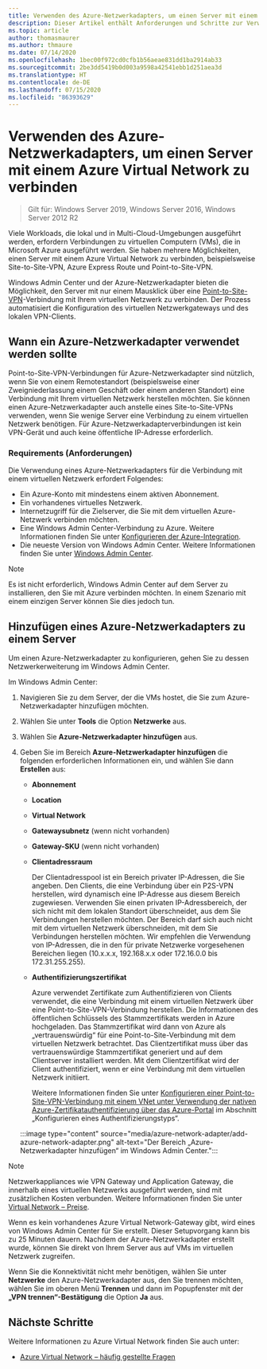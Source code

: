 ```yaml
---
title: Verwenden des Azure-Netzwerkadapters, um einen Server mit einem Azure Virtual Network zu verbinden
description: Dieser Artikel enthält Anforderungen und Schritte zur Verwendung des Azure-Netzwerkadapters, um einen Server mit einem Azure Virtual Network zu verbinden.
ms.topic: article
author: thomasmaurer
ms.author: thmaure
ms.date: 07/14/2020
ms.openlocfilehash: 1bec00f972cd0cfb1b56aeae831dd1ba2914ab33
ms.sourcegitcommit: 2be3dd5419b0d003a9598a42541ebb1d251aea3d
ms.translationtype: HT
ms.contentlocale: de-DE
ms.lasthandoff: 07/15/2020
ms.locfileid: "86393629"
---
```

# <a name="use-azure-network-adapter-to-connect-a-server-to-an-azure-virtual-network"></a>Verwenden des Azure-Netzwerkadapters, um einen Server mit einem Azure Virtual Network zu verbinden

>Gilt für: Windows Server 2019, Windows Server 2016, Windows Server 2012 R2

Viele Workloads, die lokal und in Multi-Cloud-Umgebungen ausgeführt werden, erfordern Verbindungen zu virtuellen Computern (VMs), die in Microsoft Azure ausgeführt werden. Sie haben mehrere Möglichkeiten, einen Server mit einem Azure Virtual Network zu verbinden, beispielsweise Site-to-Site-VPN, Azure Express Route und Point-to-Site-VPN.

Windows Admin Center und der Azure-Netzwerkadapter bieten die Möglichkeit, den Server mit nur einem Mausklick über eine [Point-to-Site-VPN](https://docs.microsoft.com/azure/vpn-gateway/vpn-gateway-howto-point-to-site-resource-manager-portal)-Verbindung mit Ihrem virtuellen Netzwerk zu verbinden. Der Prozess automatisiert die Konfiguration des virtuellen Netzwerkgateways und des lokalen VPN-Clients.

## <a name="when-to-use-azure-network-adapter"></a>Wann ein Azure-Netzwerkadapter verwendet werden sollte
Point-to-Site-VPN-Verbindungen für Azure-Netzwerkadapter sind nützlich, wenn Sie von einem Remotestandort (beispielsweise einer Zweigniederlassung einem Geschäft oder einem anderen Standort) eine Verbindung mit Ihrem virtuellen Netzwerk herstellen möchten. Sie können einen Azure-Netzwerkadapter auch anstelle eines Site-to-Site-VPNs verwenden, wenn Sie wenige Server eine Verbindung zu einem virtuellen Netzwerk benötigen. Für Azure-Netzwerkadapterverbindungen ist kein VPN-Gerät und auch keine öffentliche IP-Adresse erforderlich.

### <a name="requirements"></a>Requirements (Anforderungen)
Die Verwendung eines Azure-Netzwerkadapters für die Verbindung mit einem virtuellen Netzwerk erfordert Folgendes:
- Ein Azure-Konto mit mindestens einem aktiven Abonnement.
- Ein vorhandenes virtuelles Netzwerk.
- Internetzugriff für die Zielserver, die Sie mit dem virtuellen Azure-Netzwerk verbinden möchten.
- Eine Windows Admin Center-Verbindung zu Azure.
  Weitere Informationen finden Sie unter [Konfigurieren der Azure-Integration](https://docs.microsoft.com/windows-server/manage/windows-admin-center/azure/azure-integration).
- Die neueste Version von Windows Admin Center.
  Weitere Informationen finden Sie unter [Windows Admin Center](https://www.microsoft.com/windows-server/windows-admin-center).

> [!NOTE]
> Es ist nicht erforderlich, Windows Admin Center auf dem Server zu installieren, den Sie mit Azure verbinden möchten. In einem Szenario mit einem einzigen Server können Sie dies jedoch tun.

## <a name="add-an-azure-network-adapter-to-a-server"></a>Hinzufügen eines Azure-Netzwerkadapters zu einem Server
Um einen Azure-Netzwerkadapter zu konfigurieren, gehen Sie zu dessen Netzwerkerweiterung im Windows Admin Center.

Im Windows Admin Center:
1. Navigieren Sie zu dem Server, der die VMs hostet, die Sie zum Azure-Netzwerkadapter hinzufügen möchten.
1. Wählen Sie unter **Tools** die Option **Netzwerke** aus.
1. Wählen Sie **Azure-Netzwerkadapter hinzufügen** aus.
1. Geben Sie im Bereich **Azure-Netzwerkadapter hinzufügen** die folgenden erforderlichen Informationen ein, und wählen Sie dann **Erstellen** aus:
    - **Abonnement**
    - **Location**
    - **Virtual Network**
    - **Gatewaysubnetz** (wenn nicht vorhanden)
    - **Gateway-SKU** (wenn nicht vorhanden)
    - **Clientadressraum**

        Der Clientadresspool ist ein Bereich privater IP-Adressen, die Sie angeben. Den Clients, die eine Verbindung über ein P2S-VPN herstellen, wird dynamisch eine IP-Adresse aus diesem Bereich zugewiesen. Verwenden Sie einen privaten IP-Adressbereich, der sich nicht mit dem lokalen Standort überschneidet, aus dem Sie Verbindungen herstellen möchten. Der Bereich darf sich auch nicht mit dem virtuellen Netzwerk überschneiden, mit dem Sie Verbindungen herstellen möchten. Wir empfehlen die Verwendung von IP-Adressen, die in den für private Netzwerke vorgesehenen Bereichen liegen (10.x.x.x, 192.168.x.x oder 172.16.0.0 bis 172.31.255.255).

    - **Authentifizierungszertifikat**

        Azure verwendet Zertifikate zum Authentifizieren von Clients verwendet, die eine Verbindung mit einem virtuellen Netzwerk über eine Point-to-Site-VPN-Verbindung herstellen. Die Informationen des öffentlichen Schlüssels des Stammzertifikats werden in Azure hochgeladen. Das Stammzertifikat wird dann von Azure als „vertrauenswürdig“ für eine Point-to-Site-Verbindung mit dem virtuellen Netzwerk betrachtet. Das Clientzertifikat muss über das vertrauenswürdige Stammzertifikat generiert und auf dem Clientserver installiert werden. Mit dem Clientzertifikat wird der Client authentifiziert, wenn er eine Verbindung mit dem virtuellen Netzwerk initiiert.
    
        Weitere Informationen finden Sie unter [Konfigurieren einer Point-to-Site-VPN-Verbindung mit einem VNet unter Verwendung der nativen Azure-Zertifikatauthentifizierung über das Azure-Portal](https://docs.microsoft.com/azure/vpn-gateway/vpn-gateway-howto-point-to-site-resource-manager-portal) im Abschnitt „Konfigurieren eines Authentifizierungstyps“.

    :::image type="content" source="media/azure-network-adapter/add-azure-network-adapter.png" alt-text="Der Bereich „Azure-Netzwerkadapter hinzufügen“ im Windows Admin Center.":::

> [!NOTE]
> Netzwerkappliances wie VPN Gateway und Application Gateway, die innerhalb eines virtuellen Netzwerks ausgeführt werden, sind mit zusätzlichen Kosten verbunden. Weitere Informationen finden Sie unter [Virtual Network – Preise](https://azure.microsoft.com/pricing/details/virtual-network/).

Wenn es kein vorhandenes Azure Virtual Network-Gateway gibt, wird eines von Windows Admin Center für Sie erstellt. Dieser Setupvorgang kann bis zu 25 Minuten dauern. Nachdem der Azure-Netzwerkadapter erstellt wurde, können Sie direkt von Ihrem Server aus auf VMs im virtuellen Netzwerk zugreifen.

Wenn Sie die Konnektivität nicht mehr benötigen, wählen Sie unter **Netzwerke** den Azure-Netzwerkadapter aus, den Sie trennen möchten, wählen Sie im oberen Menü **Trennen** und dann im Popupfenster mit der **„VPN trennen“-Bestätigung** die Option **Ja** aus.

## <a name="next-steps"></a>Nächste Schritte
Weitere Informationen zu Azure Virtual Network finden Sie auch unter:

- [Azure Virtual Network – häufig gestellte Fragen](https://docs.microsoft.com/azure/virtual-network/virtual-networks-faq)
